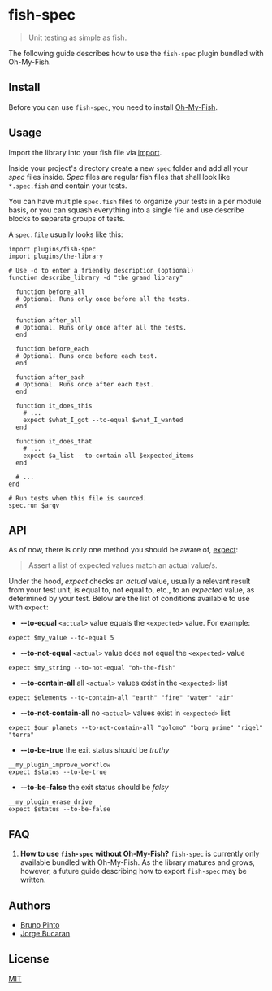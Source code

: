 # fish-spec
> Unit testing as simple as fish.

The following guide describes how to use the `fish-spec` plugin bundled with Oh-My-Fish.

## Install
Before you can use `fish-spec`, you need to install [Oh-My-Fish](https://github.com/oh-my-fish/oh-my-fish).

## Usage
Import the library into your fish file via [import](https://github.com/oh-my-fish/oh-my-fish/blob/master/functions/import.fish).

Inside your project's directory create a new `spec` folder and add all your _spec_ files inside. _Spec_ files are regular fish files that shall look like `*.spec.fish` and contain your tests.

You can have multiple `spec.fish` files to organize your tests in a per module basis, or you can squash everything into a single file and use describe blocks to separate groups of tests.

A `spec.file` usually looks like this:

```fish
import plugins/fish-spec
import plugins/the-library

# Use -d to enter a friendly description (optional)
function describe_library -d "the grand library"

  function before_all
  # Optional. Runs only once before all the tests.
  end

  function after_all
  # Optional. Runs only once after all the tests.
  end

  function before_each
  # Optional. Runs once before each test.
  end

  function after_each
  # Optional. Runs once after each test.
  end

  function it_does_this
    # ...
    expect $what_I_got --to-equal $what_I_wanted
  end

  function it_does_that
    # ...
    expect $a_list --to-contain-all $expected_items
  end

  # ...
end

# Run tests when this file is sourced.
spec.run $argv
```

## API

As of now, there is only one method you should be aware of, [expect](https://github.com/oh-my-fish/oh-my-fish/blob/master/plugins/fish-spec/expect.fish):

> Assert a list of expected values match an actual value/s.

Under the hood, _expect_ checks an _actual_ value, usually a relevant result from your test unit, is equal to, not equal to, etc., to an _expected_ value, as determined by your test. Below are the list of conditions available to use with `expect`:

* __--to-equal__
`<actual>` value equals the `<expected>` value. For example:
```fish
expect $my_value --to-equal 5
```

* __--to-not-equal__
`<actual>` value does not equal the `<expected>` value
```fish
expect $my_string --to-not-equal "oh-the-fish"
```

* __--to-contain-all__ all `<actual>` values exist in the `<expected>` list
```fish
expect $elements --to-contain-all "earth" "fire" "water" "air"
```

* __--to-not-contain-all__ no `<actual>` values exist in `<expected>` list
```fish
expect $our_planets --to-not-contain-all "golomo" "borg prime" "rigel" "terra"
```

* __--to-be-true__ the exit status should be _truthy_
```fish
__my_plugin_improve_workflow
expect $status --to-be-true
```

* __--to-be-false__ the exit status should be _falsy_
```fish
__my_plugin_erase_drive
expect $status --to-be-false
```

## FAQ
1. __How to use `fish-spec` without Oh-My-Fish?__
`fish-spec` is currently only available bundled with Oh-My-Fish. As the library matures and grows, however, a future guide describing how to export `fish-spec` may be written.

## Authors
+ [Bruno Pinto](https://github.com/bpinto)
+ [Jorge Bucaran](https://bucaran.me)

## License
[MIT](http://opensource.org/licenses/MIT)
